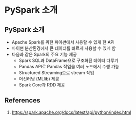 # PySpark 소개

## PySpark 소개

- Apache Spark를 위한 파이썬에서 사용할 수 있게 한 API
- 파이썬 분산환경에서 큰 데이터를 빠르게 사용할 수 있게 함
- 다음과 같은 Spark의 주요 기능 제공
  - Spark SQL과 DataFrame으로 구조화된 데이터 다루기
  - Pandas API로 Pandas 작업을 여러 노드에서 수행 가능
  - Structured Streaming으로 stream 작업
  - 머신러닝 (MLlib) 제공
  - Spark Core과 RDD 제공

## References

1. https://spark.apache.org/docs/latest/api/python/index.html
